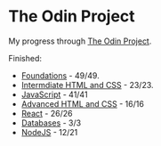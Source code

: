 # The Odin Project

My progress through [The Odin Project](https://www.theodinproject.com).

Finished:

- [Foundations](https://www.theodinproject.com/paths/foundations/courses/foundations) - 49/49.
- [Intermdiate HTML and CSS](https://www.theodinproject.com/paths/full-stack-javascript/courses/intermediate-html-and-css) - 23/23.
- [JavaScript](https://www.theodinproject.com/paths/full-stack-javascript/courses/javascript) - 41/41
- [Advanced HTML and CSS](https://www.theodinproject.com/paths/full-stack-javascript/courses/advanced-html-and-css) - 16/16
- [React](https://www.theodinproject.com/paths/full-stack-javascript/courses/react) - 26/26
- [Databases](https://www.theodinproject.com/paths/full-stack-javascript/courses/databases) - 3/3
- [NodeJS](https://www.theodinproject.com/paths/full-stack-javascript/courses/nodejs) - 12/21

